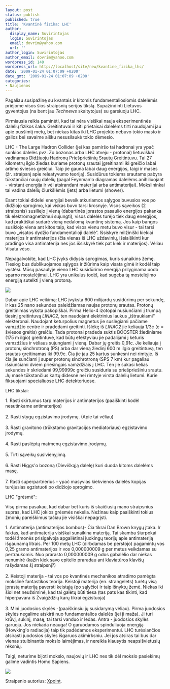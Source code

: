 ```yaml
---
layout: post
status: publish
published: true
title: 'Kvantinė fizika: LHC'
author:
  display_name: Suvirintojas
  login: Suvirintojas
  email: dovrim@yahoo.com
  url: ''
author_login: Suvirintojas
author_email: dovrim@yahoo.com
wordpress_id: 140
wordpress_url: http://localhost/site/new/kvantine_fizika_lhc/
date: '2009-01-24 01:07:09 +0200'
date_gmt: '2009-01-24 01:07:09 +0200'
categories:
- Naujienos
---
```

<p>Pagaliau susipažinę su kvantais ir kitomis fundamentaliosiomis dalelėmis priėjome visos šios straipsnių serijos tikslą. Supažindinti Lietuvos gyventojus (na bent jau <i>Technews</i> skaitytojus) su garsiuoju LHC.</p>
<p>Pirmiausia reikia paminėti, kad tai nėra visiškai nauja eksperimentinės dalelių fizikos šaka. Greitintuvai ir kiti prietaisai dalelėms tirti naudojami jau apie pusšimtį metų, bet niekas kitas iki LHC projekto nebuvo tokio masto ir galios bei savaime aišku nesusilaukė tokio dėmesio.</p>
<p>LHC - The Large Hadron Collider (jei kas pamiršo tai hadronai yra ypač sunkios dalelės pvz. Zo bozonas arba LHC atveju - protonai) lietuviškai vadinamas Didžiuoju Hadronų Priešpriešinių Srautų Greitintuvu. Tai 27 kilometrų ilgio žiedas kuriame protonų srautai įgreitinami iki greičio labai artimo šviesos greičiui. Taip jie gauna labai daug energijos, taigi ir masės (žr. straipsnį apie releatyvumo teoriją). Susidūrus tokiems srautams pabyra tūkstančiai naujų dalelių (pagal Feynman'o diagramas dalelėms anihiliuojant - virstant energija ir vėl atsirandant materijai arba antimaterijai). Mokslininkai tai vadina dalelių čiurkšlėmis (jets) arba lietumi (shower).</p>
<p>Esant tokiai didelei energijai beveik atkuriamos sąlygos buvusios vos po didžiojo sprogimo, kai viskas buvo tarsi krosnyje. Visos sąveikos (2 straipsnis) susiliejo į vieną (dabartinės įprastos pasaulio energijos pakanka tik elektromagnetizmui sujungti), visos dalelės turėjo tiek daug energijos, kad praktiškai sudarė vieną nedalomą kvantinę sistemą. Jos kaip bangos susiklojo viena ant kitos taip, kad visos vienu metu buvo visur - tai tarsi buvo „visatos dydžio fundamentalioji dalelė“. Išsiskyrė milžiniški kiekiai materijos ir antimaterijos (čia vienas iš LHC uždavinių, išsiaiškinti kur pradingo visa antimaterija nes jos išsiskyrė tiek pat kiek ir materijos). Vėliau Visata vėso.  </p>
<p>Nepagalvokite, kad LHC įvyks didysis sprogimas, kuris sunaikins žemę. Tiesiog bus dublikuojamos sąlygos ir žiūrima kaip visata gimė ir kodėl taip vystėsi. Mūsų pasaulyje vieno LHC susidūrimo energija prilyginama uodo sparno mostelėjimui, LHC yra unikalus todėl, kad sugeba tą mostelėjimo energiją sutelkti į vieną protoną. </p>
<p><img src="http://upload.wikimedia.org/wikipedia/commons/thumb/7/74/LHC.svg/744px-LHC.svg.png" /></p>
<p>Dabar apie LHC veikimą: LHC įvyksta 600 milijardų susidūrimų per sekundę, ir kas 25 nano sekundes paleidžiamas naujas protonų srautas. Protonų greitinimas vyksta pakopiškai. Pirma Helio-4 izotopai nusiunčiami į trumpą tiesinį greitintuvą <i>LINAC2</i>, ten naudojant elektrinius laukus „ištraukiami“ elekteronai. Naudojant keturpolius magnetus jie suslėgiami pačiame vamzdžio centre ir pradedami greitinti. Išlėkę iš <i>LINAC2</i> jie keliauja 1/3c (c = šviesos greitis) greičiu. Tada protonai pradeda suktis BOOSTER žiediniame (175 m ilgio) greitintuve, kad būtų efektyviau jie padalijami į keturis vamzdžius ir vėliaus sujungiami į vieną. Dabar jų greitis 0,91c. Jie keliauja į protonų sinchrotroną (PS) arba dar vieną žiedinį 600 m ilgio greitintuvą, ten srautas greitinamas iki 99.9c. Čia jie jau 25 kartus sunkesni nei rimtyje. Iš čia jie sunčiami į super protonų sinchrotroną (SPS 7 km) kur pagaliau išsiunčiami dviem priešingais vamzdžiais į LHC. Ten jie sukasi kelias sekundes ir skriedami 99,99999c greičiu susiduria su priešpriešiniu srautu. Jų masė tūkstančius kartų didesnė nei rimtyje virsta dalelių lietumi. Kurie fiksuojami specialiuose LHC detektoriuose. </p>
<p>LHC tikslai:</p>
<p>1. Rasti skirtumus tarp materijos ir antimaterijos (paaiškinti kodėl nesutinkame antimaterijos)<br />
<br />2. Rasti stygų egzistavimo įrodymų. (Apie tai vėliau)<br />
<br />3. Rasti gravitono (trūkstamo gravitacijos mediatoriaus) egzistavimo įrodymų.<br />
<br />4. Rasti paslėptų matmenų egzistavimo įrodymų.<br />
<br />5. Tirti sąveikų susivienyjimą.<br />
<br />6. Rasti Higgs'o bozoną (Dieviškąją dalelę) kuri duoda kitoms dalelėms masę.<br />
<br />7. Rasti superpartnerius - ypač masyvias kiekvienos dalelės kopijas turėjusias egzistuoti po didžiojo sprogimo.</p>
<p>LHC "grėsmė":</p>
<p>Visų pirma pasakau, kad dabar bet kuris iš skaičiusių mano straipsnius supras, kad LHC jokios grėsmės nekelia. Nežinau kaip paaiškinti tokius žmonių pareiškimus tačiau jie visiškai nepagrįsti. </p>
<p>1. Antimaterija (antimaterijos bombos)- Čia tikrai Dan Brown knygų įtaka. Ir faktas, kad antimaterija visiškai sunaikina materiją. Tai skamba šiurpokai todėl žmonės prisigalvoja apgailėtinai juokingų teorijų apie antimateriją išgaunamą litrais. Per 100 metų LHC (dirbdamas be perstojo) pagamintų vos 0,25 gramo antimaterijos ir vos 0,000000009 g per metus veikdamas su pertraukomis. Nuo prarasto 0,000000009 g odos gabalėlio dar niekas nenumirė (kažin kiek savo epitelio praradau ant klaviatūros klavišų rašydamas šį straipsnį?)<br />
<br />2. Keistoji materija - tai vos po kvantinės mechanikos atradimo pamėgta mokslinė fantastikos teorija. Keistoji materija (en. strangelets) turėtų visą įprastą materiją paversti keistąją (po sąlyčio) ir taip išnyktų žemė. Niekas iki šiol net neužsiminė, kad tai galėtų būti tiesa (tas pats kas tikinti, kad hiperpavara iš Žvaigždžių karų tikrai egzistuoja)<br />
<br />3. Mini juodosios skylės -(paaiškinsiu jų susidarymą vėliau). Pirma juodosios skylės negalime atskirti nuo fundamentalios dalelės (jei ji maža). Ji turi krūvį, sukinį, masę, tai tarsi vanduo ir ledas. Antra - juodosios skylės garuoja. Jos niekada neauga! O garuodamos spinduliuoja energiją (Howking'o radiacija) taip tik padėdamos eksperimentui. LHC turėsiančios atsirasti juodosios skylės išgaruos akimirksniu. Jei jos atsiras tai bus dar vienas stulbinantis mokslo laimėjimas, ir nereikia klausytis neapsišvietusių rėksnių.</p>
<p>Taigi, neturime bijoti mokslo, naujovių ir LHC nes tik dėl mokslo pasiekimų galime vadintis Homo Sapiens.  </p>
<p><img src="http://blog.nanovic.com.au/wp-content/uploads/2008/05/lhc_hall_1.jpg" /></p>
<p>Straipsnio autorius: <a class="ns" href="http://www.technews.lt/user/112">Xpoint</a>.</p>
